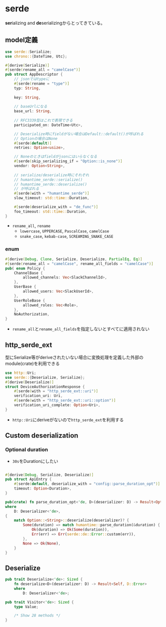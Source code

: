 # serde

**ser**ializing and **de**serializingからとってきている。


## model定義

```rust
use serde::Serialize;
use chrono::{DateTime, Utc};

#[derive(Serialize)]
#[serde(rename_all = "camelCase")]
pub struct AppDescriptor {
    // jsonではtypeに
    #[serde(rename = "type")]
    typ: String, 
    
    key: String,
    
    // baseUrlになる
    base_url: String, 
    
    // RFC3339型はこれで表現できる
    participated_on: DateTime<Utc>,

    // Deserialize時にfieldがない場合はDefault::default()が呼ばれる
    // Optionの場合はNone
    #[serde(default)]
    retries: Option<usize>,

    // Noneのときはfieldがjsonにはいらなくなる
    #[serde(skip_serializing_if = "Option::is_none")]
    vendor: Option<String>,
    
    // serialize/deserialize時にそれぞれ
    // humantime_serde::serialize()
    // humantime_serde::deserialize()
    // が呼ばれる
    #[serde(with = "humantime_serde")]
    slow_timeout: std::time::Duration,

    #[serde(deserialize_with = "de_func")]
    foo_timeout: std::time::Duration,
}
```

* `rename_all`, `rename`
  * `lowercase`, `UPPERCASE`, `PascalCase`, `camelCase`
  * `snake_case`, `kebab-case`, `SCREAMING_SNAKE_CASE`

### enum

```rust
#[derive(Debug, Clone, Serialize, Deserialize, PartialEq, Eq)]
#[serde(rename_all = "camelCase", rename_all_fields = "camelCase")]
pub( enum Policy {
    ChannelBase {
        allowed_channels: Vec<SlackChannelId>,
    },
    UserBase {
        allowed_users: Vec<SlackUserId>,
    },
    UserRoleBase {
        allowed_roles: Vec<Role>,
    },
    NoAuthorization,
}
```

* `rename_all`と`rename_all_fields`を指定しないとすべてに適用されない

## http_serde_ext

型にSerialize等がderiveされたいない場合に変換処理を定義した外部のmodule(crate)を利用できる

```rust
use http::Uri;
use serde::{Deserialize, Serialize};
#[derive(Deserialize)]
struct DeviceAuthorizationResponse {
    #[serde(with = "http_serde_ext::uri")]
    verification_uri: Uri,
    #[serde(with = "http_serde_ext::uri::option")]
    verification_uri_complete: Option<Uri>,
}
```

* `http::Uri`にderiveがないので`http_serde_ext`を利用する

## Custom deserialization

### Optional duration

* `30s`をDurationにしたい

```rust

#[derive(Debug, Serialize, Deserialize)]
pub struct ApiEntry {
    #[serde(default, deserialize_with = "config::parse_duration_opt")]
    timeout: Option<Duration>,
}

pub(crate) fn parse_duration_opt<'de, D>(deserializer: D) -> Result<Option<Duration>, D::Error>
where
    D: Deserializer<'de>,
{
    match Option::<String>::deserialize(deserializer)? {
        Some(duration) => match humantime::parse_duration(&duration) {
            Ok(duration) => Ok(Some(duration)),
            Err(err) => Err(serde::de::Error::custom(err)),
        },
        None => Ok(None),
    }
}
```

## Deserialize

```rust
pub trait Deserialize<'de>: Sized {
    fn deserialize<D>(deserializer: D) -> Result<Self, D::Error>
    where
        D: Deserializer<'de>;

pub trait Visitor<'de>: Sized {
    type Value;

    /* Show 28 methods */
}
```

